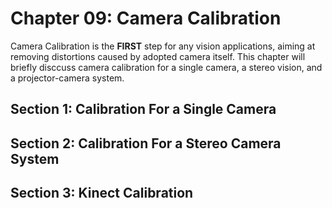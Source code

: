 # Chapter 09: Camera Calibration

Camera Calibration is the **FIRST** step for any vision applications, aiming at removing distortions caused by adopted camera itself. This chapter will briefly disccuss camera calibration for a single camera, a stereo vision, and a projector-camera system.


## Section 1: Calibration For a Single Camera


## Section 2: Calibration For a Stereo Camera System


## Section 3: Kinect Calibration

